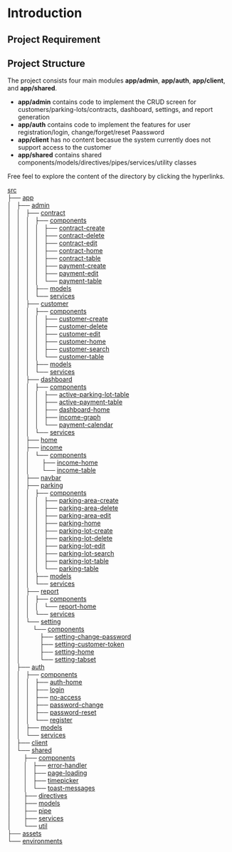 # Introduction


## Project Requirement


## Project Structure
The project consists four main modules <b>app/admin</b>, <b>app/auth</b>, <b>app/client</b>, and <b>app/shared</b>.
<ul>
  <li><b>app/admin</b> contains code to implement the CRUD screen for customers/parking-lots/contracts, dashboard, settings, and report generation </li>
  <li><b>app/auth</b> contains code to implement the features for user registration/login, change/forget/reset Paassword</li>
  <li><b>app/client</b> has no content becasue the system currently does not support access to the customer</li>
  <li><b>app/shared</b> contains shared components/models/directives/pipes/services/utility classes</li>
</ul>

Free feel to explore the content of the directory by clicking the hyperlinks.

<a href="https://github.com/ianyehwork/Contract-Management-Client-Angular/tree/master/src">src</a><br>
	├── <a href="https://github.com/ianyehwork/Contract-Management-Client-Angular/tree/master/src/app/">app</a><br>
	│   ├── <a href="https://github.com/ianyehwork/Contract-Management-Client-Angular/tree/master/src/app/admin/">admin</a><br>
	│   │   ├── <a href="https://github.com/ianyehwork/Contract-Management-Client-Angular/tree/master/src/app/admin/contract/">contract</a><br>
	│   │   │   ├── <a href="https://github.com/ianyehwork/Contract-Management-Client-Angular/tree/master/src/app/admin/contract/components/">components</a><br>
	│   │   │   │   ├── <a href="https://github.com/ianyehwork/Contract-Management-Client-Angular/tree/master/src/app/admin/contract/components/contract-create/">contract-create</a><br>
	│   │   │   │   ├── <a href="https://github.com/ianyehwork/Contract-Management-Client-Angular/tree/master/src/app/admin/contract/components/contract-delete/">contract-delete</a><br>
	│   │   │   │   ├── <a href="https://github.com/ianyehwork/Contract-Management-Client-Angular/tree/master/src/app/admin/contract/components/contract-edit/">contract-edit</a><br>
	│   │   │   │   ├── <a href="https://github.com/ianyehwork/Contract-Management-Client-Angular/tree/master/src/app/admin/contract/components/contract-home/">contract-home</a><br>
	│   │   │   │   ├── <a href="https://github.com/ianyehwork/Contract-Management-Client-Angular/tree/master/src/app/admin/contract/components/contract-table/">contract-table</a><br>
	│   │   │   │   ├── <a href="https://github.com/ianyehwork/Contract-Management-Client-Angular/tree/master/src/app/admin/contract/components/payment-create/">payment-create</a><br>
	│   │   │   │   ├── <a href="https://github.com/ianyehwork/Contract-Management-Client-Angular/tree/master/src/app/admin/contract/components/payment-edit/">payment-edit</a><br>
	│   │   │   │   └── <a href="https://github.com/ianyehwork/Contract-Management-Client-Angular/tree/master/src/app/admin/contract/components/payment-table/">payment-table</a><br>
	│   │   │   ├── <a href="https://github.com/ianyehwork/Contract-Management-Client-Angular/tree/master/src/app/admin/contract/models/">models</a><br>
	│   │   │   └── <a href="https://github.com/ianyehwork/Contract-Management-Client-Angular/tree/master/src/app/admin/contract/services/">services</a><br>
	│   │   ├── <a href="https://github.com/ianyehwork/Contract-Management-Client-Angular/tree/master/src/app/admin/customer/">customer</a><br>
	│   │   │   ├── <a href="https://github.com/ianyehwork/Contract-Management-Client-Angular/tree/master/src/app/admin/customer/components/">components</a><br>
	│   │   │   │   ├── <a href="https://github.com/ianyehwork/Contract-Management-Client-Angular/tree/master/src/app/admin/customer/components/customer-create/">customer-create</a><br>
	│   │   │   │   ├── <a href="https://github.com/ianyehwork/Contract-Management-Client-Angular/tree/master/src/app/admin/customer/components/customer-delete/">customer-delete</a><br>
	│   │   │   │   ├── <a href="https://github.com/ianyehwork/Contract-Management-Client-Angular/tree/master/src/app/admin/customer/components/customer-edit/">customer-edit</a><br>
	│   │   │   │   ├── <a href="https://github.com/ianyehwork/Contract-Management-Client-Angular/tree/master/src/app/admin/customer/components/customer-home/">customer-home</a><br>
	│   │   │   │   ├── <a href="https://github.com/ianyehwork/Contract-Management-Client-Angular/tree/master/src/app/admin/customer/components/customer-search/">customer-search</a><br>
	│   │   │   │   └── <a href="https://github.com/ianyehwork/Contract-Management-Client-Angular/tree/master/src/app/admin/customer/components/customer-table/">customer-table</a><br>
	│   │   │   ├── <a href="https://github.com/ianyehwork/Contract-Management-Client-Angular/tree/master/src/app/admin/customer/models/">models</a><br>
	│   │   │   └── <a href="https://github.com/ianyehwork/Contract-Management-Client-Angular/tree/master/src/app/admin/customer/services/">services</a><br>
	│   │   ├── <a href="https://github.com/ianyehwork/Contract-Management-Client-Angular/tree/master/src/app/admin/dashboard/">dashboard</a><br>
	│   │   │   ├── <a href="https://github.com/ianyehwork/Contract-Management-Client-Angular/tree/master/src/app/admin/dashboard/components/">components</a><br>
	│   │   │   │   ├── <a href="https://github.com/ianyehwork/Contract-Management-Client-Angular/tree/master/src/app/admin/dashboard/components/active-parking-lot-table/">active-parking-lot-table</a><br>
	│   │   │   │   ├── <a href="https://github.com/ianyehwork/Contract-Management-Client-Angular/tree/master/src/app/admin/dashboard/components/active-payment-table/">active-payment-table</a><br>
	│   │   │   │   ├── <a href="https://github.com/ianyehwork/Contract-Management-Client-Angular/tree/master/src/app/admin/dashboard/components/dashboard-home/">dashboard-home</a><br>
	│   │   │   │   ├── <a href="https://github.com/ianyehwork/Contract-Management-Client-Angular/tree/master/src/app/admin/dashboard/components/income-graph/">income-graph</a><br>
	│   │   │   │   └── <a href="https://github.com/ianyehwork/Contract-Management-Client-Angular/tree/master/src/app/admin/dashboard/components/payment-calendar/">payment-calendar</a><br>
	│   │   │   └── <a href="https://github.com/ianyehwork/Contract-Management-Client-Angular/tree/master/src/app/admin/dashboard/services/">services</a><br>
	│   │   ├── <a href="https://github.com/ianyehwork/Contract-Management-Client-Angular/tree/master/src/app/admin/home/">home</a><br>
	│   │   ├── <a href="https://github.com/ianyehwork/Contract-Management-Client-Angular/tree/master/src/app/admin/income/">income</a><br>
	│   │   │   └── <a href="https://github.com/ianyehwork/Contract-Management-Client-Angular/tree/master/src/app/admin/income/components/">components</a><br>
	│   │   │   &nbsp;&nbsp;&nbsp; ├── <a href="https://github.com/ianyehwork/Contract-Management-Client-Angular/tree/master/src/app/admin/income/components/income-home/">income-home</a><br>
	│   │   │   &nbsp;&nbsp;&nbsp; └── <a href="https://github.com/ianyehwork/Contract-Management-Client-Angular/tree/master/src/app/admin/income/components/income-table/">income-table</a><br>
	│   │   ├── <a href="https://github.com/ianyehwork/Contract-Management-Client-Angular/tree/master/src/app/admin/navbar/">navbar</a><br>
	│   │   ├── <a href="https://github.com/ianyehwork/Contract-Management-Client-Angular/tree/master/src/app/admin/parking/">parking</a><br>
	│   │   │   ├── <a href="https://github.com/ianyehwork/Contract-Management-Client-Angular/tree/master/src/app/admin/parking/components/">components</a><br>
	│   │   │   │   ├── <a href="https://github.com/ianyehwork/Contract-Management-Client-Angular/tree/master/src/app/admin/parking/components/parking-area-create/">parking-area-create</a><br>
	│   │   │   │   ├── <a href="https://github.com/ianyehwork/Contract-Management-Client-Angular/tree/master/src/app/admin/parking/components/parking-area-delete/">parking-area-delete</a><br>
	│   │   │   │   ├── <a href="https://github.com/ianyehwork/Contract-Management-Client-Angular/tree/master/src/app/admin/parking/components/parking-area-edit/">parking-area-edit</a><br>
	│   │   │   │   ├── <a href="https://github.com/ianyehwork/Contract-Management-Client-Angular/tree/master/src/app/admin/parking/components/parking-home/">parking-home</a><br>
	│   │   │   │   ├── <a href="https://github.com/ianyehwork/Contract-Management-Client-Angular/tree/master/src/app/admin/parking/components/parking-lot-create/">parking-lot-create</a><br>
	│   │   │   │   ├── <a href="https://github.com/ianyehwork/Contract-Management-Client-Angular/tree/master/src/app/admin/parking/components/parking-lot-delete/">parking-lot-delete</a><br>
	│   │   │   │   ├── <a href="https://github.com/ianyehwork/Contract-Management-Client-Angular/tree/master/src/app/admin/parking/components/parking-lot-edit/">parking-lot-edit</a><br>
	│   │   │   │   ├── <a href="https://github.com/ianyehwork/Contract-Management-Client-Angular/tree/master/src/app/admin/parking/components/parking-lot-search/">parking-lot-search</a><br>
	│   │   │   │   ├── <a href="https://github.com/ianyehwork/Contract-Management-Client-Angular/tree/master/src/app/admin/parking/components/parking-lot-table/">parking-lot-table</a><br>
	│   │   │   │   └── <a href="https://github.com/ianyehwork/Contract-Management-Client-Angular/tree/master/src/app/admin/parking/components/parking-table/">parking-table</a><br>
	│   │   │   ├── <a href="https://github.com/ianyehwork/Contract-Management-Client-Angular/tree/master/src/app/admin/parking/models/">models</a><br>
	│   │   │   └── <a href="https://github.com/ianyehwork/Contract-Management-Client-Angular/tree/master/src/app/admin/parking/services/">services</a><br>
	│   │   ├── <a href="https://github.com/ianyehwork/Contract-Management-Client-Angular/tree/master/src/app/admin/report/">report</a><br>
	│   │   │   ├── <a href="https://github.com/ianyehwork/Contract-Management-Client-Angular/tree/master/src/app/admin/report/components/">components</a><br>
	│   │   │   │   └── <a href="https://github.com/ianyehwork/Contract-Management-Client-Angular/tree/master/src/app/admin/report/components/report-home/">report-home</a><br>
	│   │   │   └── <a href="https://github.com/ianyehwork/Contract-Management-Client-Angular/tree/master/src/app/admin/report/services/">services</a><br>
	│   │   └── <a href="https://github.com/ianyehwork/Contract-Management-Client-Angular/tree/master/src/app/admin/setting/">setting</a><br>
	│   │   &nbsp;&nbsp;&nbsp; └── <a href="https://github.com/ianyehwork/Contract-Management-Client-Angular/tree/master/src/app/admin/setting/components/">components</a><br>
	│   │   &nbsp;&nbsp;&nbsp; &nbsp;&nbsp;&nbsp; ├── <a href="https://github.com/ianyehwork/Contract-Management-Client-Angular/tree/master/src/app/admin/setting/components/setting-change-password/">setting-change-password</a><br>
	│   │   &nbsp;&nbsp;&nbsp; &nbsp;&nbsp;&nbsp; ├── <a href="https://github.com/ianyehwork/Contract-Management-Client-Angular/tree/master/src/app/admin/setting/components/setting-customer-token/">setting-customer-token</a><br>
	│   │   &nbsp;&nbsp;&nbsp; &nbsp;&nbsp;&nbsp; ├── <a href="https://github.com/ianyehwork/Contract-Management-Client-Angular/tree/master/src/app/admin/setting/components/setting-home/">setting-home</a><br>
	│   │   &nbsp;&nbsp;&nbsp; &nbsp;&nbsp;&nbsp; └── <a href="https://github.com/ianyehwork/Contract-Management-Client-Angular/tree/master/src/app/admin/setting/components/setting-tabset/">setting-tabset</a><br>
	│   ├── <a href="https://github.com/ianyehwork/Contract-Management-Client-Angular/tree/master/src/app/auth/">auth</a><br>
	│   │   ├── <a href="https://github.com/ianyehwork/Contract-Management-Client-Angular/tree/master/src/app/auth/components/">components</a><br>
	│   │   │   ├── <a href="https://github.com/ianyehwork/Contract-Management-Client-Angular/tree/master/src/app/auth/components/auth-home/">auth-home</a><br>
	│   │   │   ├── <a href="https://github.com/ianyehwork/Contract-Management-Client-Angular/tree/master/src/app/auth/components/login/">login</a><br>
	│   │   │   ├── <a href="https://github.com/ianyehwork/Contract-Management-Client-Angular/tree/master/src/app/auth/components/no-access/">no-access</a><br>
	│   │   │   ├── <a href="https://github.com/ianyehwork/Contract-Management-Client-Angular/tree/master/src/app/auth/components/password-change/">password-change</a><br>
	│   │   │   ├── <a href="https://github.com/ianyehwork/Contract-Management-Client-Angular/tree/master/src/app/auth/components/password-reset/">password-reset</a><br>
	│   │   │   └── <a href="https://github.com/ianyehwork/Contract-Management-Client-Angular/tree/master/src/app/auth/components/register/">register</a><br>
	│   │   ├── <a href="https://github.com/ianyehwork/Contract-Management-Client-Angular/tree/master/src/app/auth/models/">models</a><br>
	│   │   └── <a href="https://github.com/ianyehwork/Contract-Management-Client-Angular/tree/master/src/app/auth/services/">services</a><br>
	│   ├── <a href="https://github.com/ianyehwork/Contract-Management-Client-Angular/tree/master/src/app/client/">client</a><br>
	│   └── <a href="https://github.com/ianyehwork/Contract-Management-Client-Angular/tree/master/src/app/shared/">shared</a><br>
	│   &nbsp;&nbsp;&nbsp; ├── <a href="https://github.com/ianyehwork/Contract-Management-Client-Angular/tree/master/src/app/shared/components/">components</a><br>
	│   &nbsp;&nbsp;&nbsp; │   ├── <a href="https://github.com/ianyehwork/Contract-Management-Client-Angular/tree/master/src/app/shared/components/error-handler/">error-handler</a><br>
	│   &nbsp;&nbsp;&nbsp; │   ├── <a href="https://github.com/ianyehwork/Contract-Management-Client-Angular/tree/master/src/app/shared/components/page-loading/">page-loading</a><br>
	│   &nbsp;&nbsp;&nbsp; │   ├── <a href="https://github.com/ianyehwork/Contract-Management-Client-Angular/tree/master/src/app/shared/components/timepicker/">timepicker</a><br>
	│   &nbsp;&nbsp;&nbsp; │   └── <a href="https://github.com/ianyehwork/Contract-Management-Client-Angular/tree/master/src/app/shared/components/toast-messages/">toast-messages</a><br>
	│   &nbsp;&nbsp;&nbsp; ├── <a href="https://github.com/ianyehwork/Contract-Management-Client-Angular/tree/master/src/app/shared/directives/">directives</a><br>
	│   &nbsp;&nbsp;&nbsp; ├── <a href="https://github.com/ianyehwork/Contract-Management-Client-Angular/tree/master/src/app/shared/models/">models</a><br>
	│   &nbsp;&nbsp;&nbsp; ├── <a href="https://github.com/ianyehwork/Contract-Management-Client-Angular/tree/master/src/app/shared/pipe/">pipe</a><br>
	│   &nbsp;&nbsp;&nbsp; ├── <a href="https://github.com/ianyehwork/Contract-Management-Client-Angular/tree/master/src/app/shared/services/">services</a><br>
	│   &nbsp;&nbsp;&nbsp; └── <a href="https://github.com/ianyehwork/Contract-Management-Client-Angular/tree/master/src/app/shared/util/">util</a><br>
	├── <a href="https://github.com/ianyehwork/Contract-Management-Client-Angular/tree/master/src/assets/">assets</a><br>
	└── <a href="https://github.com/ianyehwork/Contract-Management-Client-Angular/tree/master/src/environments/">environments</a><br>
